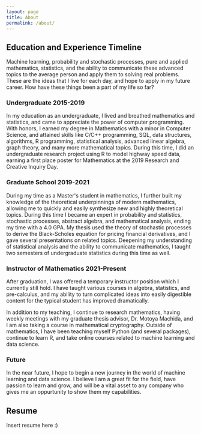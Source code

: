 ```yaml
---
layout: page
title: About
permalink: /about/
---
```


## Education and Experience Timeline

Machine learning, probability and stochastic processes, pure and applied mathematics, statistics, 
and the ability to communicate these advanced topics to the average person and apply them to solving real problems. 
These are the ideas that I live for each day, and hope to apply in my future career. How have these things been a part of my
life so far?

### Undergraduate 2015-2019

In my education as an undergraduate, I lived and breathed mathematics and statistics, and came to appreciate the power of 
computer programming. With honors, I earned my degree in Mathematics with a minor in Computer Science, and attained skills 
like C/C++ programming, SQL, data structures, algorithms, R programming, statistical analysis, advanced linear algebra, 
graph theory, and many more mathematical topics. During this time, I did an undergraduate research project using R to model 
highway speed data, earning a first place poster for Mathematics at the 2019 Research and Creative Inquiry Day.

### Graduate School 2019-2021

During my time as a Master's student in mathematics, I further built my knowledge of the theoretical underpinnings of modern 
mathematics, allowing me to quickly and easily synthesize new and highly theoretical topics. During this time I became an 
expert in probability and statistics, stochastic processes, abstract algebra, and mathematical analysis, ending my time with 
a 4.0 GPA. My thesis used the theory of stochastic processes to derive the Black-Scholes equation for pricing financial 
derivatives, and I gave several presentations on related topics. Deepening my understanding of statistical analysis and the 
ability to communicate mathematics, I taught two semesters of undergraduate statistics during this time as well.

### Instructor of Mathematics 2021-Present

After graduation, I was offered a temporary instructor position which I currently still hold. I have taught various courses 
in algebra, statistics, and pre-calculus, and my ability to turn complicated ideas into easily digestible content for the 
typical student has improved dramatically.

In addition to my teaching, I continue to research mathematics, having weekly meetings with my graduate thesis advisor, Dr.
Motoya Machida, and I am also taking a course in mathematical cryptography. Outside of mathematics, I have been teaching myself
Python (and several packages), continue to learn R, and take online courses related to machine learning and data science.

### Future

In the near future, I hope to begin a new journey in the world of machine learning and data science. I believe I am a
great fit for the field, have passion to learn and grow, and will be a vital asset to any company who gives me an
oppurtunity to show them my capabilities.

## Resume

Insert resume here :)